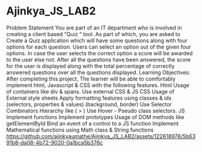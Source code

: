 # Ajinkya_JS_LAB2
Problem Statement
You are part of an IT department who is involved in creating a client based “Quiz “ tool.
As part of which, you are asked to
Create a Quiz application which will have some questions along with four options for each
question.
Users can select an option out of the given four options. In case the user selects the correct
option a score will be awarded to the user else not.
After all the questions have been answered, the score for the user is displayed along with the
total percentage of correctly answered questions over all the questions displayed.
Learning Objectives:
After completing this project, The learner will be able to comfortably implement html, Javascript
& CSS with the following features.
Html
Usage of containers like div & spans.
Use external CSS & JS
CSS
Usage of External style sheets
Apply formatting features using classes & ids
(selectors, properties & values)
(background, border)
Use Selector Combinators Hierarchy like ( > )
Use Hover - Pseudo class selectors.
JS
Implement functions
Implement prototypes
Usage of DOM methods like getElementById
Bind an event of a control to a JS function
Implement Mathematical functions using Math class & String functions
https://github.com/ajinkyaumathe/Ajinkya_JS_LAB2/assets/122618978/5b6391b8-da08-4b72-9020-0a1bca5b376c
